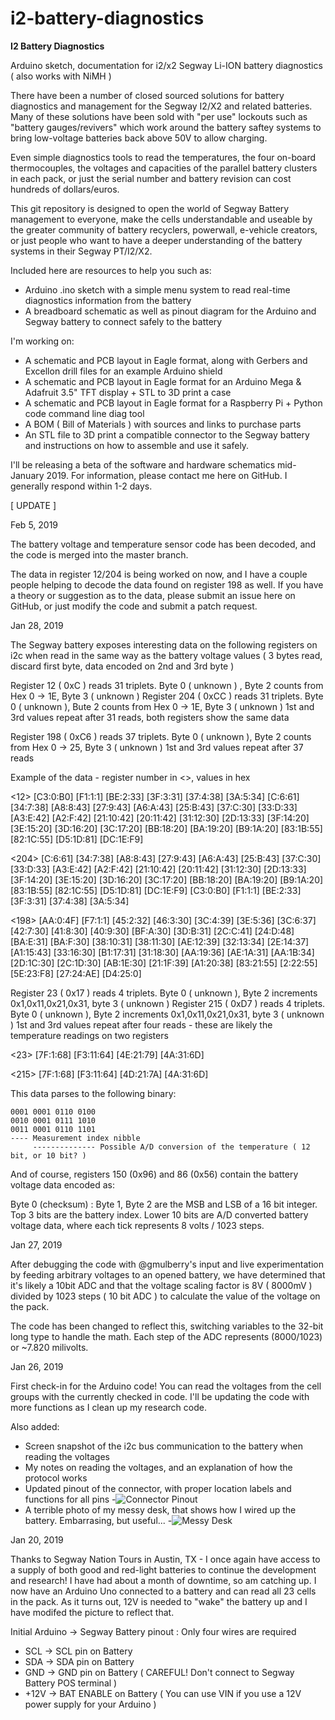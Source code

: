 # i2-battery-diagnostics
**I2 Battery Diagnostics**

Arduino sketch, documentation for i2/x2 Segway Li-ION battery diagnostics ( also works with NiMH )

There have been a number of closed sourced solutions for battery diagnostics and management for the Segway I2/X2 and related batteries.  Many of these solutions have been sold with "per use" lockouts such as "battery gauges/revivers" which work around the battery saftey systems to bring low-voltage batteries back above 50V to allow charging.

Even simple diagnostics tools to read the temperatures, the four on-board thermocouples, the voltages and capacities of the parallel battery clusters in each pack, or just the serial number and battery revision can cost hundreds of dollars/euros.

This git repository is designed to open the world of Segway Battery management to everyone, make the cells understandable and useable by the greater community of battery recyclers, powerwall, e-vehicle creators, or just people who want to have a deeper understanding of the battery systems in their Segway PT/I2/X2.

Included here are resources to help you such as:

 - Arduino .ino sketch with a simple menu system to read real-time diagnostics information from the battery
 - A breadboard schematic as well as pinout diagram for the Arduino and Segway battery to connect safely to the battery

I'm working on:

 - A schematic and PCB layout in Eagle format, along with Gerbers and Excellon drill files for an example Arduino shield
 - A schematic and PCB layout in Eagle format for an Arduino Mega & Adafruit 3.5" TFT display + STL to 3D print a case
 - A schematic and PCB layout in Eagle format for a Raspberry Pi + Python code command line diag tool
 - A BOM ( Bill of Materials ) with sources and links to purchase parts 
 - An STL file to 3D print a compatible connector to the Segway battery and instructions on how to assemble and use it safely.

I'll be releasing a beta of the software and hardware schematics mid-January 2019.  For information, please contact me here on GitHub.  I generally respond within 1-2 days.

[ UPDATE ]

Feb 5, 2019

The battery voltage and temperature sensor code has been decoded, and the code is merged into the master branch.  

The data in register 12/204 is being worked on now, and I have a couple people helping to decode the data found on register 198 as well.  If you have a theory or suggestion as to the data, please submit an issue here on GitHub, or just modify the code and submit a patch request.

Jan 28, 2019

The Segway battery exposes interesting data on the following registers on i2c when read in the same way as the battery voltage values ( 3 bytes read, discard first byte, data encoded on 2nd and 3rd byte ) 

Register 12 ( 0xC ) reads 31 triplets.  Byte 0 ( unknown ) , Byte 2 counts from Hex 0 -> 1E, Byte 3 ( unknown )
Register 204 ( 0xCC ) reads 31 triplets.  Byte 0 ( unknown ), Bute 2 counts from Hex 0 -> 1E, Byte 3 ( unknown )
1st and 3rd values repeat after 31 reads, both registers show the same data

Register 198 ( 0xC6 ) reads 37 triplets.  Byte 0 ( unknown ), Byte 2 counts from Hex 0 -> 25, Byte 3 ( unknown )
1st and 3rd values repeat after 37 reads

Example of the data - register number in <>, values in hex

<12> [C3:0:B0] [F1:1:1] [BE:2:33] [3F:3:31] [37:4:38] [3A:5:34] [C:6:61] [34:7:38] [A8:8:43] [27:9:43] [A6:A:43] [25:B:43] [37:C:30] [33:D:33] [A3:E:42] [A2:F:42] [21:10:42] [20:11:42] [31:12:30] [2D:13:33] [3F:14:20] [3E:15:20] [3D:16:20] [3C:17:20] [BB:18:20] [BA:19:20] [B9:1A:20] [83:1B:55] [82:1C:55] [D5:1D:81] [DC:1E:F9]

<204> [C:6:61] [34:7:38] [A8:8:43] [27:9:43] [A6:A:43] [25:B:43] [37:C:30] [33:D:33] [A3:E:42] [A2:F:42] [21:10:42] [20:11:42] [31:12:30] [2D:13:33] [3F:14:20] [3E:15:20] [3D:16:20] [3C:17:20] [BB:18:20] [BA:19:20] [B9:1A:20] [83:1B:55] [82:1C:55] [D5:1D:81] [DC:1E:F9] [C3:0:B0] [F1:1:1] [BE:2:33] [3F:3:31] [37:4:38] [3A:5:34]

<198> [AA:0:4F] [F7:1:1] [45:2:32] [46:3:30] [3C:4:39] [3E:5:36] [3C:6:37] [42:7:30] [41:8:30] [40:9:30] [BF:A:30] [3D:B:31] [2C:C:41] [24:D:48] [BA:E:31] [BA:F:30] [38:10:31] [38:11:30] [AE:12:39] [32:13:34] [2E:14:37] [A1:15:43] [33:16:30] [B1:17:31] [31:18:30] [AA:19:36] [AE:1A:31] [AA:1B:34] [2D:1C:30] [2C:1D:30] [AB:1E:30] [21:1F:39] [A1:20:38] [83:21:55] [2:22:55] [5E:23:F8] [27:24:AE] [D4:25:0]


Register 23 ( 0x17 ) reads 4 triplets.  Byte 0 ( unknown ), Byte 2 increments 0x1,0x11,0x21,0x31, byte 3 ( unknown )
Register 215 ( 0xD7 ) reads 4 triplets.  Byte 0 ( unknown ), Byte 2 increments 0x1,0x11,0x21,0x31, byte 3 ( unknown )
1st and 3rd values repeat after four reads - these are likely the temperature readings on two registers

<23> [7F:1:68] [F3:11:64] [4E:21:79] [4A:31:6D]

<215> [7F:1:68] [F3:11:64] [4D:21:7A] [4A:31:6D]

This data parses to the following binary:

```0000 0001 0110 1000
0001 0001 0110 0100
0010 0001 0111 1010
0011 0001 0110 1101
---- Measurement index nibble
     -------------- Possible A/D conversion of the temperature ( 12 bit, or 10 bit? )
```

And of course, registers 150 (0x96) and 86 (0x56) contain the battery voltage data encoded as:

Byte 0 (checksum) : Byte 1, Byte 2 are the MSB and LSB of a 16 bit integer.  Top 3 bits are the battery index.  Lower 10 bits are A/D converted battery voltage data, where each tick represents 8 volts / 1023 steps.


Jan 27, 2019

After debugging the code with @gmulberry's input and live experimentation by feeding arbitrary voltages to an opened battery, we have determined that it's likely a 10bit ADC and that the voltage scaling factor is 8V ( 8000mV ) divided by 1023 steps ( 10 bit ADC ) to calculate the value of the voltage on the pack.

The code has been changed to reflect this, switching variables to the 32-bit long type to handle the math.  Each step of the ADC represents (8000/1023) or ~7.820 milivolts.


Jan 26, 2019 

First check-in for the Arduino code!  You can read the voltages from the cell groups with the currently checked in code.  I'll be updating the code with more functions as I clean up my research code.  

Also added:

 - Screen snapshot of the i2c bus communication to the battery when reading the voltages
 - My notes on reading the voltages, and an explanation of how the protocol works
 - Updated pinout of the connector, with proper location labels and functions for all pins
   -![Connector Pinout](https://github.com/martinbogo/i2-battery-diagnostics/blob/master/segway_pinout.png)
 - A terrible photo of my messy desk, that shows how I wired up the battery.  Embarrasing, but useful...
   -![Messy Desk](https://github.com/martinbogo/i2-battery-diagnostics/blob/master/photo_of_my_messy_setup.png)


Jan 20, 2019

Thanks to Segway Nation Tours in Austin, TX - I once again have access to a supply of both good and red-light batteries to continue the development and research!  I have had about a month of downtime, so am catching up.  I now have an Arduino Uno connected to a battery and can read all 23 cells in the pack.  As it turns out, 12V is needed to "wake" the battery up and I have modifed the picture to reflect that.

Initial Arduino -> Segway Battery pinout : Only four wires are required
 
 - SCL -> SCL pin on Battery
 - SDA -> SDA pin on Battery
 - GND -> GND pin on Battery ( CAREFUL! Don't connect to Segway Battery POS terminal )
 - +12V -> BAT ENABLE on Battery ( You can use VIN if you use a 12V power supply for your Arduino )
